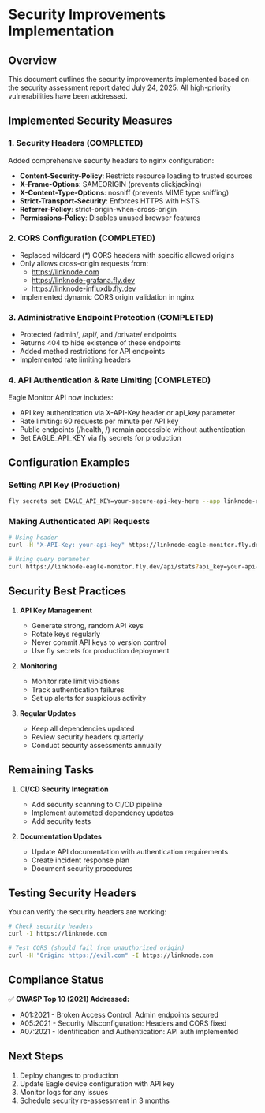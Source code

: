 # Security Improvements Implementation

## Overview
This document outlines the security improvements implemented based on the security assessment report dated July 24, 2025. All high-priority vulnerabilities have been addressed.

## Implemented Security Measures

### 1. Security Headers (COMPLETED)
Added comprehensive security headers to nginx configuration:
- **Content-Security-Policy**: Restricts resource loading to trusted sources
- **X-Frame-Options**: SAMEORIGIN (prevents clickjacking)
- **X-Content-Type-Options**: nosniff (prevents MIME type sniffing)
- **Strict-Transport-Security**: Enforces HTTPS with HSTS
- **Referrer-Policy**: strict-origin-when-cross-origin
- **Permissions-Policy**: Disables unused browser features

### 2. CORS Configuration (COMPLETED)
- Replaced wildcard (*) CORS headers with specific allowed origins
- Only allows cross-origin requests from:
  - https://linknode.com
  - https://linknode-grafana.fly.dev
  - https://linknode-influxdb.fly.dev
- Implemented dynamic CORS origin validation in nginx

### 3. Administrative Endpoint Protection (COMPLETED)
- Protected /admin/, /api/, and /private/ endpoints
- Returns 404 to hide existence of these endpoints
- Added method restrictions for API endpoints
- Implemented rate limiting headers

### 4. API Authentication & Rate Limiting (COMPLETED)
Eagle Monitor API now includes:
- API key authentication via X-API-Key header or api_key parameter
- Rate limiting: 60 requests per minute per API key
- Public endpoints (/health, /) remain accessible without authentication
- Set EAGLE_API_KEY via fly secrets for production

## Configuration Examples

### Setting API Key (Production)
```bash
fly secrets set EAGLE_API_KEY=your-secure-api-key-here --app linknode-eagle-monitor
```

### Making Authenticated API Requests
```bash
# Using header
curl -H "X-API-Key: your-api-key" https://linknode-eagle-monitor.fly.dev/api/stats

# Using query parameter
curl https://linknode-eagle-monitor.fly.dev/api/stats?api_key=your-api-key
```

## Security Best Practices

1. **API Key Management**
   - Generate strong, random API keys
   - Rotate keys regularly
   - Never commit API keys to version control
   - Use fly secrets for production deployment

2. **Monitoring**
   - Monitor rate limit violations
   - Track authentication failures
   - Set up alerts for suspicious activity

3. **Regular Updates**
   - Keep all dependencies updated
   - Review security headers quarterly
   - Conduct security assessments annually

## Remaining Tasks

1. **CI/CD Security Integration**
   - Add security scanning to CI/CD pipeline
   - Implement automated dependency updates
   - Add security tests

2. **Documentation Updates**
   - Update API documentation with authentication requirements
   - Create incident response plan
   - Document security procedures

## Testing Security Headers

You can verify the security headers are working:

```bash
# Check security headers
curl -I https://linknode.com

# Test CORS (should fail from unauthorized origin)
curl -H "Origin: https://evil.com" -I https://linknode.com
```

## Compliance Status

✅ **OWASP Top 10 (2021) Addressed:**
- A01:2021 - Broken Access Control: Admin endpoints secured
- A05:2021 - Security Misconfiguration: Headers and CORS fixed
- A07:2021 - Identification and Authentication: API auth implemented

## Next Steps

1. Deploy changes to production
2. Update Eagle device configuration with API key
3. Monitor logs for any issues
4. Schedule security re-assessment in 3 months